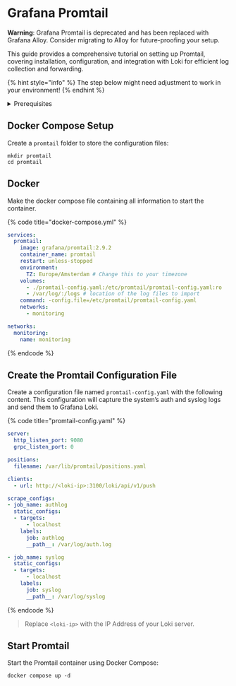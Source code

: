 # Grafana Promtail

**Warning**: Grafana Promtail is deprecated and has been replaced with Grafana Alloy. Consider migrating to Alloy for future-proofing your setup.

This guide provides a comprehensive tutorial on setting up Promtail, covering installation, configuration, and integration with Loki for efficient log collection and forwarding.

{% hint style="info" %}
The step below might need adjustment to work in your environment!
{% endhint %}

<details>

<summary>Prerequisites</summary>

* Docker installed on your server

</details>

## Docker Compose Setup

Create a `promtail` folder to store the configuration files:

```shell
mkdir promtail
cd promtail
```

## Docker

Make the docker compose file containing all information to start the container.

{% code title="docker-compose.yml" %}
```yaml
services:
  promtail:
    image: grafana/promtail:2.9.2
    container_name: promtail
    restart: unless-stopped
    environment:
      TZ: Europe/Amsterdam # Change this to your timezone
    volumes:
      - ./promtail-config.yaml:/etc/promtail/promtail-config.yaml:ro
      - /var/log/:/logs # location of the log files to import
    command: -config.file=/etc/promtail/promtail-config.yaml
    networks:
      - monitoring

networks:
  monitoring:
    name: monitoring
```
{% endcode %}

## Create the Promtail Configuration File

Create a configuration file named `promtail-config.yaml` with the following content. This configuration will capture the system’s auth and syslog logs and send them to Grafana Loki.

{% code title="promtail-config.yaml" %}
```yaml
server:
  http_listen_port: 9080
  grpc_listen_port: 0

positions:
  filename: /var/lib/promtail/positions.yaml

clients:
  - url: http://<loki-ip>:3100/loki/api/v1/push

scrape_configs:
- job_name: authlog
  static_configs:
  - targets:
      - localhost
    labels:
      job: authlog
      __path__: /var/log/auth.log

- job_name: syslog
  static_configs:
  - targets:
      - localhost
    labels:
      job: syslog
      __path__: /var/log/syslog 

```
{% endcode %}

> Replace `<loki-ip>` with the IP Address of your Loki server.

## Start Promtail

Start the Promtail container using Docker Compose:

```shell
docker compose up -d
```
